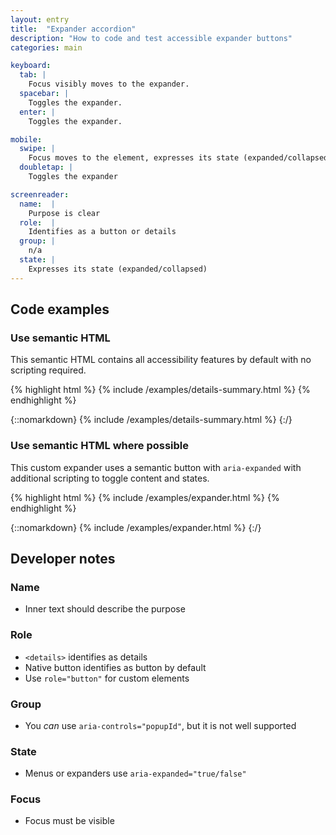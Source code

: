 ```yaml
---
layout: entry
title:  "Expander accordion"
description: "How to code and test accessible expander buttons"
categories: main

keyboard:
  tab: |
    Focus visibly moves to the expander.
  spacebar: |
    Toggles the expander.
  enter: |
    Toggles the expander.

mobile:
  swipe: |
    Focus moves to the element, expresses its state (expanded/collapsed)
  doubletap: |
    Toggles the expander

screenreader:
  name:  |
    Purpose is clear
  role:  |
    Identifies as a button or details
  group: |
    n/a
  state: |
    Expresses its state (expanded/collapsed)
---
```



## Code examples

### Use semantic HTML
This semantic HTML contains all accessibility features by default with no scripting required.

{% highlight html %}
{% include /examples/details-summary.html %}
{% endhighlight %}

{::nomarkdown}
<example>
{% include /examples/details-summary.html %}
</example>
{:/}

### Use semantic HTML where possible
This custom expander uses a semantic button with `aria-expanded` with additional scripting to toggle content and states.

{% highlight html %}
{% include /examples/expander.html %}
{% endhighlight %}

{::nomarkdown}
<example>
{% include /examples/expander.html %}
</example>
{:/}


## Developer notes

### Name
- Inner text should describe the purpose

### Role
- `<details>` identifies as details
- Native button identifies as button by default
- Use `role="button"` for custom elements

### Group
- You *can* use `aria-controls="popupId"`, but it is not well supported

### State
- Menus or expanders use `aria-expanded="true/false"` 

### Focus
- Focus must be visible

